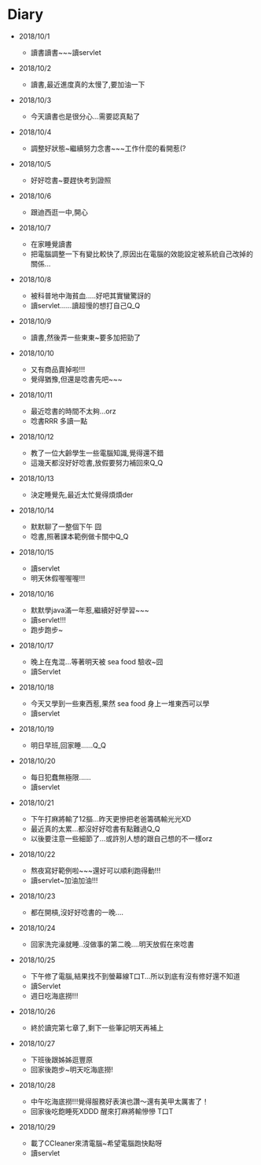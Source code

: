 # Diary

* 2018/10/1
  * 讀書讀書~~~讀servlet

* 2018/10/2
  * 讀書,最近進度真的太慢了,要加油一下

* 2018/10/3
  * 今天讀書也是很分心...需要認真點了

* 2018/10/4
  * 調整好狀態~繼續努力念書~~~工作什麼的看開惹(?

* 2018/10/5
  * 好好唸書~要趕快考到證照

* 2018/10/6
  * 跟迪西逛一中,開心

* 2018/10/7
  * 在家睡覺讀書
  * 把電腦調整一下有變比較快了,原因出在電腦的效能設定被系統自己改掉的關係...

* 2018/10/8
  * 被科普地中海貧血.....好吧其實蠻驚訝的
  * 讀servlet......讀超慢的想打自己Q_Q

* 2018/10/9
  * 讀書,然後弄一些東東~要多加把勁了

* 2018/10/10
  * 又有商品賣掉啦!!!
  * 覺得猶豫,但還是唸書先吧~~~

* 2018/10/11
  * 最近唸書的時間不太夠...orz
  * 唸書RRR 多讀一點

* 2018/10/12
  * 教了一位大齡學生一些電腦知識,覺得還不錯
  * 這幾天都沒好好唸書,放假要努力補回來Q_Q

* 2018/10/13
  * 決定睡覺先,最近太忙覺得煩煩der

* 2018/10/14
  * 默默聊了一整個下午 囧
  * 唸書,照著課本範例做卡關中Q_Q

* 2018/10/15
  * 讀servlet
  * 明天休假喔喔喔!!!

* 2018/10/16
  * 默默學java滿一年惹,繼續好好學習~~~
  * 讀servlet!!!
  * 跑步跑步~

* 2018/10/17
  * 晚上在鬼混...等著明天被 sea food 驗收~囧
  * 讀Servlet

* 2018/10/18
  * 今天又學到一些東西惹,果然 sea food 身上一堆東西可以學
  * 讀servlet

* 2018/10/19
  * 明日早班,回家睡......Q_Q

* 2018/10/20
  * 每日犯蠢無極限......
  * 讀servlet

* 2018/10/21
  * 下午打麻將輸了12摳...昨天更慘把老爸籌碼輸光光XD
  * 最近真的太累...都沒好好唸書有點難過Q_Q
  * 以後要注意一些細節了...或許別人想的跟自己想的不一樣orz

* 2018/10/22
  * 熬夜寫好範例啦~~~還好可以順利跑得動!!!
  * 讀servlet~加油加油!!!

* 2018/10/23
  * 都在開槓,沒好好唸書的一晚....

* 2018/10/24
  * 回家洗完澡就睡..沒做事的第二晚....明天放假在來唸書

* 2018/10/25
  * 下午修了電腦,結果找不到螢幕線T口T...所以到底有沒有修好還不知道
  * 讀Servlet
  * 週日吃海底撈!!!

* 2018/10/26
  * 終於讀完第七章了,剩下一些筆記明天再補上

* 2018/10/27
  * 下班後跟姊姊逛豐原
  * 回家後跑步~明天吃海底撈!

* 2018/10/28
  * 中午吃海底撈!!!覺得服務好表演也讚～還有美甲太厲害了！
  * 回家後吃飽睡死XDDD 醒來打麻將輸慘慘 T口T

* 2018/10/29
  * 載了CCleaner來清電腦~希望電腦跑快點呀
  * 讀servlet
